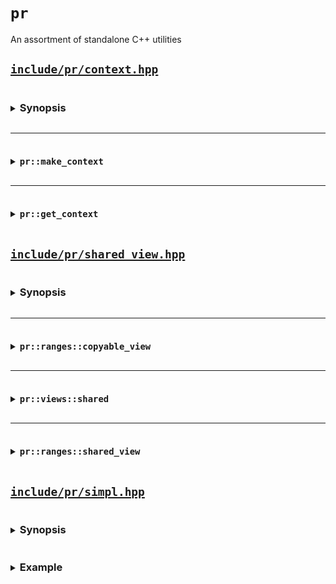 # `pr`

An assortment of standalone C++ utilities

## [`include/pr/context.hpp`](include/pr/context.hpp)

<details>
<summary><h3 style="display:inline-block">Synopsis</h3></summary>

```cpp
namespace pr {

template <class T>
concept /*storable*/ = std::same_as<T, std::remove_cvref_t<T>>;

template </*storable*/ T>
inline thread_local constinit T * /*context*/ = nullptr;

template <class T>
concept /*makeable*/ =
    /*storable*/<std::remove_reference_t<T>> and not std::is_rvalue_reference_v<T>;

template <makeable_ T>
class /*provider*/ {
  using value_type = std::remove_reference_t<T>;

  // `mutable` prevents UB when `make_context` initializes a `const auto`
  [[no_unique_address]] mutable T inner_; // exposition-only
  value_type *outer_; // exposition-only

public:
  template <class... ArgsT>
    requires std::constructible_from<T, ArgsT...>
  explicit /*provider*/(ArgsT &&...args) noexcept(
      std::is_nothrow_constructible_v<T, ArgsT...>);

  /*provider*/(const /*provider*/ &) = delete;
  /*provider*/(/*provider*/ &&) = delete;

  ~/*provider*/() noexcept;
};

template </*makeable*/ T, class... ArgsT>
  requires std::constructible_from<T, ArgsT...>
[[nodiscard]] auto make_context(ArgsT &&...args) noexcept(
    std::is_nothrow_constructible_v<T, ArgsT...>) -> /*provider*/<T>;

template <class T>
concept /*gettable*/ = /*storable*/<std::remove_const_t<T>>;

template </*gettable*/ T>
[[nodiscard]] auto get_context() noexcept -> T *;

} // namespace pr
```

</details>

---

<details>
<summary><h3 style="display:inline-block"><code>pr::make_context</code></h3></summary>

```cpp
template </*makeable*/ T, class... ArgsT>
  requires std::constructible_from<T, ArgsT...>
[[nodiscard]] auto make_context(ArgsT &&...args) noexcept(
    std::is_nothrow_constructible_v<T, ArgsT...>) -> /*provider*/<T>;
```

Constructs and returns `/*provider*/<T>`, whose constructor initializes its members as if by `inner_(std::forward<ArgsT>(args)...), outer_(std::exchange(/*context*/<value_type>, std::addressof(inner_)))`. Its destructor restores `/*context*/<value_type>` to the value of `outer_`. `T` must be a cv-unqualified non-reference or lvalue-reference type, or the instantiation is ill-formed, which can result in substitution failure when the call appears in the immediate context of a template instantiation.

</details>

---

<details>
<summary><h3 style="display:inline-block"><code>pr::get_context</code></h3></summary>

```cpp
template </*gettable*/ T>
[[nodiscard]] auto get_context() noexcept -> T *;
```

Returns `/*context*/<value_type>`, whose value has been initialized by thread-local calls to `pr::make_context<value_type>(...)` or `pr::make_context<value_type &>(...)`, or `nullptr` otherwise. `T` must be an optionally const-qualified non-reference type, or the instantiation is ill-formed, which can result in substitution failure when the call appears in the immediate context of a template instantiation.

</details>

## [`include/pr/shared_view.hpp`](include/pr/shared_view.hpp)

<details>
<summary><h3 style="display:inline-block">Synopsis</h3></summary>

```cpp
namespace pr {
namespace ranges {

template <class T>
concept copyable_view = /* see description */;

template <std::ranges::viewable_range RangeT>
  requires std::is_object_v<RangeT>
class shared_view : public std::ranges::view_interface<shared_view<RangeT>> {
  std::shared_ptr<RangeT> base_; // exposition-only

public:
  shared_view() requires std::default_initializable<RangeT>;

  explicit shared_view(RangeT &&base);

  auto base() const noexcept -> RangeT &;

  auto begin() -> std::ranges::iterator_t<RangeT>;

  auto end() -> std::ranges::sentinel_t<RangeT>;
};

namespace views {

inline constexpr /* unspecified */ shared = /* unspecified*/;

} // namespace views
} // namespace ranges

namespace views = ranges::views;

} // namespace pr

template <class T>
inline constexpr bool
    std::ranges::enable_borrowed_range<pr::ranges::shared_view<T>> =
        std::ranges::enable_borrowed_range<T>;
```

</details>

---

<details>
<summary><h3 style="display:inline-block"><code>pr::ranges::copyable_view</code></h3></summary>

#### Concept

```cpp
namespace pr::ranges {

  template <class T>
  concept copyable_view =
    std::ranges::view<T> and std::copyable<T>;

}
```

The `pr::ranges::copyable_view` concept is a refinement of `std::ranges::view` for which `std::copyable` is satisfied.

</details>

---

<details>
<summary><h3 style="display:inline-block"><code>pr::views::shared</code></h3></summary>

#### Call signature

```cpp
template <std::ranges::viewable_range RangeT>
    requires /* see below */
constexpr auto shared(RangeT &&range) -> copyable_view auto;
```

Given an expression `e` of type `T`, the expression `pr::views::shared(e)` is expression-equivalent to:
- `std::views::all(e)`, if it is a well-formed expression and `std::views::all_t<T>` models `std::copyable`;
- `pr::ranges::shared_view{e}` otherwise.

</details>

---

<details>
<summary><h3 style="display:inline-block"><code>pr::ranges::shared_view</code></h3></summary>

<details>
<summary><h4 style="display:inline-block">Data members</h4></summary>

| Member object     | Definition                                                                    |
| ----------------- | ----------------------------------------------------------------------------- |
| `base_` (private) | A `std::shared_ptr` of the underlying range. (exposition-only member object*) |

</details>

<details>
<summary><h4 style="display:inline-block">Member functions</h4></summary>

#### `pr::ranges::shared_view<RangeT>::shared_view`

| <!-- -->                                                     | <!-- --> |
| ------------------------------------------------------------ | -------- |
| `shared_view() requires std::default_initializable<RangeT>;` | (1)      |
| `explicit shared_view(RangeT &&base);`                       | (2)      |

Constructs a `shared_view`.

1) Default constructor. Initializes `base_` as if by `base_(std::make_shared<RangeT>())`.
2) Initializes the underlying `base_` with `std::make_shared<RangeT>(std::move(base))`.

---

#### `pr::ranges::shared_view<RangeT>::base`

| <!-- -->                                 |
| ---------------------------------------- |
| `auto base() const noexcept -> RangeT &` |

Equivalent to `return *base_;`.

---

#### `pr::ranges::shared_view<RangeT>::begin`

| <!-- -->                                           |
| -------------------------------------------------- |
| `auto begin() -> std::ranges::iterator_t<RangeT>;` |

Equivalent to `return std::ranges::begin(*base_);`.

---

#### `pr::ranges::shared_view<RangeT>::end`

| <!-- -->                                         |
| ------------------------------------------------ |
| `auto end() -> std::ranges::iterator_t<RangeT>;` |

Equivalent to `return std::ranges::end(*base_);`.

</details>

<details>
<summary><h4 style="display:inline-block">Helper templates</h4></summary>

```cpp
template <class T>
inline constexpr bool
    std::ranges::enable_borrowed_range<pr::ranges::shared_view<T>> =
        std::ranges::enable_borrowed_range<T>;
```

This specialization of `std::ranges::enable_borrowed_range` makes `shared_view` satisfy `borrowed_range` when the underlying range satisfies it. 

</details>
</details>

## [`include/pr/simpl.hpp`](include/pr/simpl.hpp)

<details>
<summary><h3 style="display:inline-block">Synopsis</h3></summary>

```cpp
namespace pr {

struct trait_base {};

template <class T>
inline constexpr bool enable_trait = std::derived_from<T, trait_base>;

template <class T>
concept trait =
    std::is_aggregate_v<T> and std::is_empty_v<T> and enable_trait<T>;

template <class T, class Trait>
concept declares = /*is-impl*/<T> and trait<Trait>;

template <class T, class Trait>
concept implements = not /*is-impl*/<T> and
                     trait<Trait> and Trait::template enable<T>;

template <class T, class U>
concept /*different-from*/ =
    not std::same_as<std::remove_cvref_t<T>, std::remove_cvref_t<U>>;

template <class T, class Abstract, class Interface>
concept concrete =
    /*different-from*/<T, Abstract> and implements<T, Interface>;

template <class Fn, class R, class... Args>
concept /*invocable-r*/ =
    std::invocable<Fn, Args...> and
    std::convertible_to<std::invoke_result_t<Fn, Args...>, R>;

template <class Storage>
struct /*destroys*/ : trait_base {
  template <std::destructible T>
  static constexpr bool enable = true;

  template <declares</*destroys*/> T>
  static constexpr void fn(Storage &storage) noexcept;

  template <implements</*destroys*/> T>
  static constexpr void fn(Storage &storage) noexcept;
};

template <trait... Traits>
struct interface : trait_base {
  template <class T>
    requires(... and implements<T, Traits>)
  static constexpr bool enable = true;
};

template <std::size_t Size, std::size_t Align = alignof(void *)>
class inplace_storage;

class pointer_storage;

template <std::size_t Size, std::size_t Align = alignof(void *)>
class small_storage;

using default_storage = small_storage<sizeof(void *)>;

struct inplace_table;

struct pointer_table;

using default_table = pointer_table;

template <trait Interface, class Storage = default_storage,
          class Table = default_table>
class impl;

template <class... Traits, class Storage, class Table>
class impl<interface<Traits...>, Storage, Table> {
  using interface_type =
      interface<Traits..., /*destroys*/<Storage>>; // exposition-only

  /* unspecified */ table; // exposition-only
  Storage storage; // exposition-only

public:
  template <implements<interface_type> T, /*invocable-r*/<T> Fn>
  constexpr impl(std::in_place_type_t<T> type, Fn &&fn);

  template <implements<interface_type> T, class... Args>
    requires std::constructible_from<T, Args &&...>
  constexpr impl(std::in_place_type_t<T> type, Args &&...args);

  template <implements<interface_type> T>
  constexpr impl(T &&object);

  impl(const impl &) = delete;
  impl(impl &&) = delete;

  template <class Trait>
    requires /* see below */
  constexpr auto operator[](Trait trait) const;

  constexpr ~impl();
};

} // namespace pr
```

</details>

<details>
<summary><h3 style="display:inline-block">Example</h3></summary>

```cpp
#include <pr/simpl.hpp>

struct copy_constructs : pr::trait_base {
  template <std::copy_constructible T>
  static constexpr bool enable = true;

  template <pr::declares<copy_constructs> T>
  static constexpr auto fn(const T &object) -> T;

  template <pr::implements<copy_constructs> T>
  static constexpr auto fn(const T &object) -> T {
    return T(object);
  }
};

struct speaks : pr::trait_base {
  template <class T>
  static constexpr bool enable = requires(const T &object) {
    { object.speak() } -> std::convertible_to<std::string>;
  };

  template <pr::declares<speaks> T>
  static constexpr auto fn(const T &object) -> std::string;

  template <pr::implements<speaks> T>
  static constexpr auto fn(const T &object) -> std::string {
    return object.speak();
  }
};

class animal {
  using interface_type = pr::interface<copy_constructs, speaks>;

  pr::impl<interface_type> impl;

public:
  template <pr::concrete<animal, interface_type> T>
  constexpr animal(T &&object) : impl(std::forward<T>(object)) {}

  constexpr animal(const animal &other)
      : impl(other.impl[copy_constructs{}](other.impl)) {}

  constexpr auto speak() const -> std::string { return impl[speaks{}](impl); }
};

struct cow {
  constexpr auto speak() const { return "moo"; }
};

struct pig {
  constexpr auto speak() const { return "oink"; }
};

struct dog {
  constexpr auto speak() const { return "woof"; }
};

// compiles with -std=c++26 using [p2738]
static_assert([] {
  std::vector<animal> animals{cow{}, pig{}, dog{}};

  return animals[0].speak() == "moo" and
         animals[1].speak() == "oink" and
         animals[2].speak() == "woof";
}());
```

</details>

